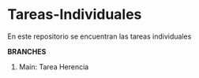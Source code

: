 # Tareas-Individuales
En este repositorio se encuentran las tareas individuales

**BRANCHES**
1. Main: Tarea Herencia
